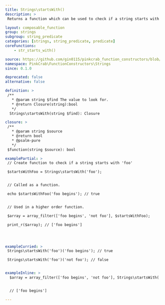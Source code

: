 ```yaml
---
title: Strings\startsWith()
description: >
 Returns a function which can be used to check if a string starts with a defined sub string. The created function can then reused over any string, or used as part of a Higher Order Function such as array_filter().

layout: composable_function
group: strings
subgroup: string_predicate
categories: [strings, string_predicate, predicate]
coreFunctions: 
    - str_starts_with()

source: https://github.com/gin0115/pinkcrab_function_constructors/blob/master/src/strings.php#L197
namespace: PinkCrab\FunctionConstructors\Strings
since: 0.1.0

deprecated: false
alternative: false

definition: >
 /**
   * @param string $find The value to look for.
   * @return Closure(string):bool
   */
  Strings\startsWith(string $find): Closure

closure: >
 /**
   * @param string $source
   * @return bool
   * @psalm-pure
   */ 
 $function(string $source): bool

examplePartial: >
 // Create function to check if a string starts with 'foo'

 $startsWithFoo = Strings\startsWith('foo');


 // Called as a function.

 echo $startsWithFoo('foo begins'); // true


 // Used in a higher order function.

 $array = array_filter(['foo begins', 'not foo'], $startsWithFoo);

 print_r($array); // ['foo begins']




exampleCurried: >
 Strings\startsWith('foo')('foo begins'); // true

 Strings\startsWith('foo')('not foo'); // false


exampleInline: >
  $array = array_filter(['foo begins', 'not foo'], Strings\startsWith('foo'));


  // ['foo begins']

---
```

